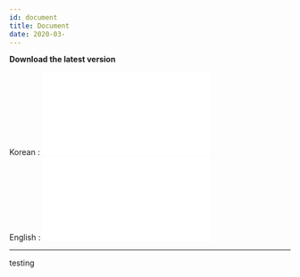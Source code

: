 ```yaml
---
id: document
title: Document
date: 2020-03-
---
```



**Download the latest version**

Korean : ![W6100 DataSheet v1.0.4](/products/w6100/w6100_ds_v104k.pdf)  
English : ![W6100 DataSheet
v1.0.4](/products/w6100/w6100_ds_v104e.pdf)  

-----


testing
